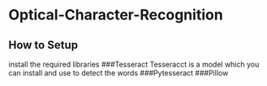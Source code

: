# Optical-Character-Recognition

   ## How to Setup
install the required libraries
###Tesseract
Tesseracct is a model which you can install and use to detect the words
###Pytesseract
###Pillow
